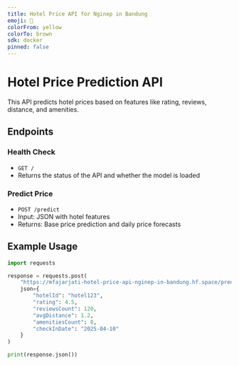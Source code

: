```yaml
---
title: Hotel Price API for Nginep in Bandung
emoji: 🏨
colorFrom: yellow
colorTo: brown
sdk: docker
pinned: false
---
```


# Hotel Price Prediction API

This API predicts hotel prices based on features like rating, reviews, distance, and amenities.

## Endpoints

### Health Check

- `GET /`
- Returns the status of the API and whether the model is loaded

### Predict Price

- `POST /predict`
- Input: JSON with hotel features
- Returns: Base price prediction and daily price forecasts

## Example Usage

```python
import requests

response = requests.post(
    "https://mfajarjati-hotel-price-api-nginep-in-bandung.hf.space/predict",
    json={
        "hotelId": "hotel123",
        "rating": 4.5,
        "reviewsCount": 120,
        "avgDistance": 1.2,
        "amenitiesCount": 8,
        "checkInDate": "2025-04-10"
    }
)

print(response.json())
```
